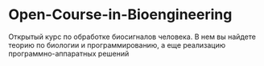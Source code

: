 # Open-Course-in-Bioengineering
Открытый курс по обработке биосигналов человека. В нем вы найдете теорию по биологии и программированию, а еще реализацию программно-аппаратных решений
